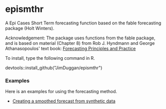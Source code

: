 # epismthr
A Epi Cases Short Term forecasting function based on the fable forecasting package (Holt Winters).

Acknowledgement: The package uses functions from the fable package, and is based on material (Chapter 8) from Rob J. Hyndmann and George Athanasopoulos' text book: [Forecasting Principles and Practice](https://otexts.com/fpp3/)

To install, type the following command in R.

devtools::install_github("JimDuggan/epismthr")


### Examples
Here is an examples for using the forecasting method.


- [Creating a smoothed forecast from synthetic data](https://github.com/JimDuggan/epismthr/tree/main/data-raw)



